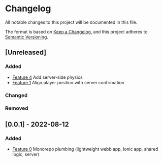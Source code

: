 # Changelog

All notable changes to this project will be documented in this file.

The format is based on [Keep a Changelog](https://keepachangelog.com/en/1.0.0/),
and this project adheres to [Semantic Versioning](https://semver.org/spec/v2.0.0.html).

## [Unreleased]

### Added

- [Feature 4](https://github.com/Dercetech/multiplayer-monorepo-phaser-colyseus/issues/7) Add server-side physics
- [Feature 1](https://github.com/Dercetech/multiplayer-monorepo-phaser-colyseus/issues/1) Align player position with server confirmation

### Changed

### Removed

## [0.0.1] - 2022-08-12

### Added

- [Feature 0]() Monorepo plumbing (lightweight webb app, Ionic app, shared logic, server)
